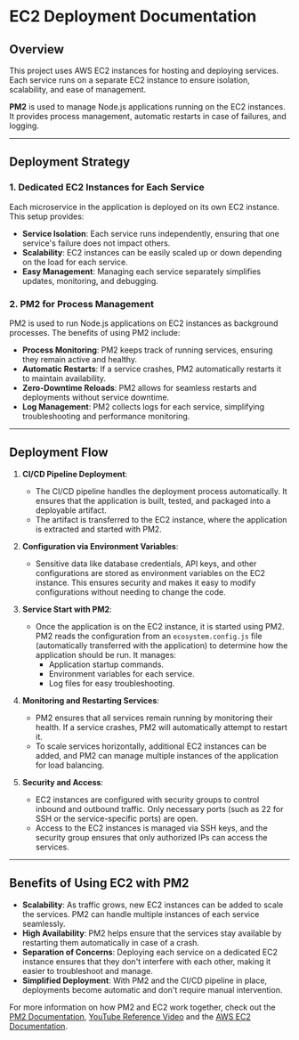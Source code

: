 # EC2 Deployment Documentation

## Overview

This project uses AWS EC2 instances for hosting and deploying services. Each service runs on a separate EC2 instance to ensure isolation, scalability, and ease of management. 

**PM2** is used to manage Node.js applications running on the EC2 instances. It provides process management, automatic restarts in case of failures, and logging.

---

## Deployment Strategy

### 1. **Dedicated EC2 Instances for Each Service**  
Each microservice in the application is deployed on its own EC2 instance. This setup provides:
   - **Service Isolation**: Each service runs independently, ensuring that one service's failure does not impact others.
   - **Scalability**: EC2 instances can be easily scaled up or down depending on the load for each service.
   - **Easy Management**: Managing each service separately simplifies updates, monitoring, and debugging.

### 2. **PM2 for Process Management**  
PM2 is used to run Node.js applications on EC2 instances as background processes. The benefits of using PM2 include:
   - **Process Monitoring**: PM2 keeps track of running services, ensuring they remain active and healthy.
   - **Automatic Restarts**: If a service crashes, PM2 automatically restarts it to maintain availability.
   - **Zero-Downtime Reloads**: PM2 allows for seamless restarts and deployments without service downtime.
   - **Log Management**: PM2 collects logs for each service, simplifying troubleshooting and performance monitoring.

---

## Deployment Flow

1. **CI/CD Pipeline Deployment**:
   - The CI/CD pipeline handles the deployment process automatically. It ensures that the application is built, tested, and packaged into a deployable artifact.
   - The artifact is transferred to the EC2 instance, where the application is extracted and started with PM2.
   
2. **Configuration via Environment Variables**:
   - Sensitive data like database credentials, API keys, and other configurations are stored as environment variables on the EC2 instance. This ensures security and makes it easy to modify configurations without needing to change the code.

3. **Service Start with PM2**:
   - Once the application is on the EC2 instance, it is started using PM2. PM2 reads the configuration from an `ecosystem.config.js` file (automatically transferred with the application) to determine how the application should be run. It manages:
     - Application startup commands.
     - Environment variables for each service.
     - Log files for easy troubleshooting.

4. **Monitoring and Restarting Services**:
   - PM2 ensures that all services remain running by monitoring their health. If a service crashes, PM2 will automatically attempt to restart it.
   - To scale services horizontally, additional EC2 instances can be added, and PM2 can manage multiple instances of the application for load balancing.

5. **Security and Access**:
   - EC2 instances are configured with security groups to control inbound and outbound traffic. Only necessary ports (such as 22 for SSH or the service-specific ports) are open.
   - Access to the EC2 instances is managed via SSH keys, and the security group ensures that only authorized IPs can access the services.

---

## Benefits of Using EC2 with PM2

- **Scalability**: As traffic grows, new EC2 instances can be added to scale the services. PM2 can handle multiple instances of each service seamlessly.
- **High Availability**: PM2 helps ensure that the services stay available by restarting them automatically in case of a crash.
- **Separation of Concerns**: Deploying each service on a dedicated EC2 instance ensures that they don't interfere with each other, making it easier to troubleshoot and manage.
- **Simplified Deployment**: With PM2 and the CI/CD pipeline in place, deployments become automatic and don't require manual intervention.

For more information on how PM2 and EC2 work together, check out the [PM2 Documentation](https://pm2.keymetrics.io/), [YouTube Reference Video](https://www.youtube.com/watch?v=EUIU2Gn0fXQ) and the [AWS EC2 Documentation](https://aws.amazon.com/ec2/).
